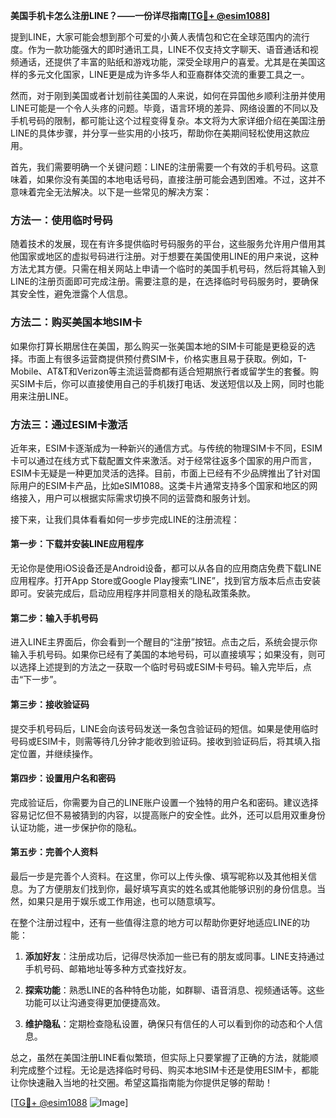 **美国手机卡怎么注册LINE？——一份详尽指南[[TG💪+ @esim1088](https://t.me/s/esim1088)]**

提到LINE，大家可能会想到那个可爱的小黄人表情包和它在全球范围内的流行度。作为一款功能强大的即时通讯工具，LINE不仅支持文字聊天、语音通话和视频通话，还提供了丰富的贴纸和游戏功能，深受全球用户的喜爱。尤其是在美国这样的多元文化国家，LINE更是成为许多华人和亚裔群体交流的重要工具之一。

然而，对于刚到美国或者计划前往美国的人来说，如何在异国他乡顺利注册并使用LINE可能是一个令人头疼的问题。毕竟，语言环境的差异、网络设置的不同以及手机号码的限制，都可能让这个过程变得复杂。本文将为大家详细介绍在美国注册LINE的具体步骤，并分享一些实用的小技巧，帮助你在美期间轻松使用这款应用。

首先，我们需要明确一个关键问题：LINE的注册需要一个有效的手机号码。这意味着，如果你没有美国的本地电话号码，直接注册可能会遇到困难。不过，这并不意味着完全无法解决。以下是一些常见的解决方案：

### 方法一：使用临时号码

随着技术的发展，现在有许多提供临时号码服务的平台，这些服务允许用户借用其他国家或地区的虚拟号码进行注册。对于想要在美国使用LINE的用户来说，这种方法尤其方便。只需在相关网站上申请一个临时的美国手机号码，然后将其输入到LINE的注册页面即可完成注册。需要注意的是，在选择临时号码服务时，要确保其安全性，避免泄露个人信息。

### 方法二：购买美国本地SIM卡

如果你打算长期居住在美国，那么购买一张美国本地的SIM卡可能是更稳妥的选择。市面上有很多运营商提供预付费SIM卡，价格实惠且易于获取。例如，T-Mobile、AT&T和Verizon等主流运营商都有适合短期旅行者或留学生的套餐。购买SIM卡后，你可以直接使用自己的手机拨打电话、发送短信以及上网，同时也能用来注册LINE。

### 方法三：通过ESIM卡激活

近年来，ESIM卡逐渐成为一种新兴的通信方式。与传统的物理SIM卡不同，ESIM卡可以通过在线方式下载配置文件来激活。对于经常往返多个国家的用户而言，ESIM卡无疑是一种更加灵活的选择。目前，市面上已经有不少品牌推出了针对国际用户的ESIM卡产品，比如eSIM1088。这类卡片通常支持多个国家和地区的网络接入，用户可以根据实际需求切换不同的运营商和服务计划。

接下来，让我们具体看看如何一步步完成LINE的注册流程：

#### 第一步：下载并安装LINE应用程序

无论你是使用iOS设备还是Android设备，都可以从各自的应用商店免费下载LINE应用程序。打开App Store或Google Play搜索“LINE”，找到官方版本后点击安装即可。安装完成后，启动应用程序并同意相关的隐私政策条款。

#### 第二步：输入手机号码

进入LINE主界面后，你会看到一个醒目的“注册”按钮。点击之后，系统会提示你输入手机号码。如果你已经有了美国的本地号码，可以直接填写；如果没有，则可以选择上述提到的方法之一获取一个临时号码或ESIM卡号码。输入完毕后，点击“下一步”。

#### 第三步：接收验证码

提交手机号码后，LINE会向该号码发送一条包含验证码的短信。如果是使用临时号码或ESIM卡，则需等待几分钟才能收到验证码。接收到验证码后，将其填入指定位置，并继续操作。

#### 第四步：设置用户名和密码

完成验证后，你需要为自己的LINE账户设置一个独特的用户名和密码。建议选择容易记忆但不易被猜到的内容，以提高账户的安全性。此外，还可以启用双重身份认证功能，进一步保护你的隐私。

#### 第五步：完善个人资料

最后一步是完善个人资料。在这里，你可以上传头像、填写昵称以及其他相关信息。为了方便朋友们找到你，最好填写真实的姓名或其他能够识别的身份信息。当然，如果只是用于娱乐或工作用途，也可以随意填写。

在整个注册过程中，还有一些值得注意的地方可以帮助你更好地适应LINE的功能：

1. **添加好友**：注册成功后，记得尽快添加一些已有的朋友或同事。LINE支持通过手机号码、邮箱地址等多种方式查找好友。
   
2. **探索功能**：熟悉LINE的各种特色功能，如群聊、语音消息、视频通话等。这些功能可以让沟通变得更加便捷高效。
   
3. **维护隐私**：定期检查隐私设置，确保只有信任的人可以看到你的动态和个人信息。

总之，虽然在美国注册LINE看似繁琐，但实际上只要掌握了正确的方法，就能顺利完成整个过程。无论是选择临时号码、购买本地SIM卡还是使用ESIM卡，都能让你快速融入当地的社交圈。希望这篇指南能为你提供足够的帮助！

[[TG💪+ @esim1088](https://t.me/s/esim1088) ![Image](https://i.postimg.cc/4NQfJmqS/Snipaste-2025-05-13-00-14-12.png)]